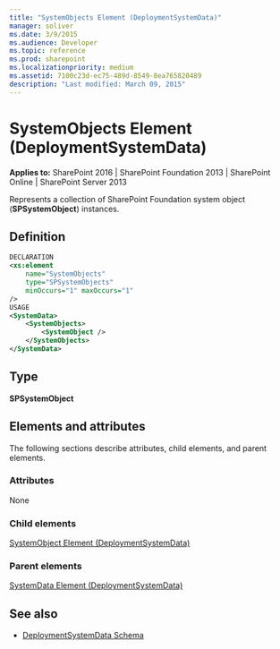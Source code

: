 ```yaml
---
title: "SystemObjects Element (DeploymentSystemData)"
manager: soliver
ms.date: 3/9/2015
ms.audience: Developer
ms.topic: reference
ms.prod: sharepoint
ms.localizationpriority: medium
ms.assetid: 7100c23d-ec75-489d-8549-8ea765820489
description: "Last modified: March 09, 2015"
---
```


# SystemObjects Element (DeploymentSystemData)

**Applies to:** SharePoint 2016 | SharePoint Foundation 2013 | SharePoint Online | SharePoint Server 2013
  
Represents a collection of SharePoint Foundation system object (**SPSystemObject**) instances.

## Definition

```XML
DECLARATION
<xs:element 
    name="SystemObjects" 
    type="SPSystemObjects" 
    minOccurs="1" maxOccurs="1" 
/>
USAGE
<SystemData>
    <SystemObjects>
        <SystemObject />
    </SystemObjects>
</SystemData>

```

## Type

**SPSystemObject**
  
## Elements and attributes

The following sections describe attributes, child elements, and parent elements.

### Attributes

None
   
### Child elements

[SystemObject Element (DeploymentSystemData)](systemobject-element-deploymentsystemdata.md)
   
### Parent elements

[SystemData Element (DeploymentSystemData)](systemdata-element-deploymentsystemdata.md)
   
## See also

- [DeploymentSystemData Schema](deploymentsystemdata-schema.md)

